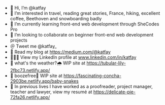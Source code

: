 - 👋 Hi, I’m @katfay
- 👀 I’m interested in travel, reading great stories, France, hiking, excellent coffee, Beethoven and snowboarding badly
- 🌱 I’m currently learning front-end web development through SheCodes Pro
- 💞️ I’m looking to collaborate on beginner front-end web development projects
- ＠ Tweet me @katfay_  
- 📝 Read my blog at https://medium.com/@katfay
- 👩🏼‍💼 View my LinkedIn profile at www.linkedin.com/in/katfay
- 🔗 what's the weather?🌧 WIP site at https://tubular-lily-2fbc73.netlify.app/
- 🔗 boozefree🍺 WIP site at https://fascinating-concha-2903be.netlify.app/baby-snakes
- 💼 In previous lives I have worked as a proofreader, project manager, teacher and lawyer, view my resumé at https://delicate-pie-72fa26.netlify.app/

<!---
katfay/katfay is a ✨ special ✨ repository because its `README.md` (this file) appears on your GitHub profile.
You can click the Preview link to take a look at your changes.
--->
